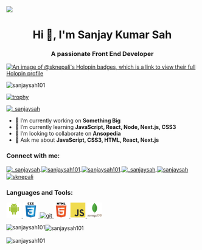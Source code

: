 <div>
  <a href="https://github.com/sanjaysah101">
    <img src="https://www.wingstechsolutions.com/wp-content/uploads/2022/03/full-stack-development.gif" style="width:100vw">
  </a>
</div>

<h1 align="center">Hi 👋, I'm Sanjay Kumar Sah</h1>
<h3 align="center">A passionate Front End Developer</h3>

[![An image of @sknepali's Holopin badges, which is a link to view their full Holopin profile](https://holopin.me/sknepali)](https://holopin.io/@sknepali)

<p align="left">
  <img src="https://komarev.com/ghpvc/?username=sanjaysah101&label=Profile%20views&color=0e75b6&style=flat" alt="sanjaysah101" />
</p>

[![trophy](https://github-profile-trophy.vercel.app/?username=sanjaysah101&theme=onedark)](https://github.com/ryo-ma/github-profile-trophy)

<p align="left">
  <a href="https://twitter.com/_sanjaysah" target="blank">
    <img src="https://img.shields.io/twitter/follow/_sanjaysah?logo=twitter&style=for-the-badge" alt="_sanjaysah" />
  </a>
</p>

- 🔭 I’m currently working on **Something Big**
- 🌱 I’m currently learning **JavaScript, React, Node, Next.js, CSS3**
- 👯 I’m looking to collaborate on **Ansopedia**
- 💬 Ask me about **JavaScript, CSS3, HTML, React, Next.js**

<h3 align="left">Connect with me:</h3>
<p align="left">
  <a href="https://twitter.com/_sanjaysah" target="blank">
    <img align="center" src="https://raw.githubusercontent.com/rahuldkjain/github-profile-readme-generator/master/src/images/icons/Social/twitter.svg" alt="_sanjaysah" height="30" width="40" />
  </a>
  <a href="https://linkedin.com/in/sanjaysah101" target="blank">
    <img align="center" src="https://raw.githubusercontent.com/rahuldkjain/github-profile-readme-generator/master/src/images/icons/Social/linked-in-alt.svg" alt="sanjaysah101" height="30" width="40" />
  </a>
  <a href="https://www.facebook.com/sanjaysah101" target="blank">
    <img align="center" src="https://raw.githubusercontent.com/rahuldkjain/github-profile-readme-generator/master/src/images/icons/Social/facebook.svg" alt="sanjaysah101" height="30" width="40" />
  </a>
  <a href="https://www.hackerrank.com/_sanjaysah" target="blank">
    <img align="center" src="https://raw.githubusercontent.com/rahuldkjain/github-profile-readme-generator/master/src/images/icons/Social/hackerrank.svg" alt="_sanjaysah" height="30" width="40" />
  </a>
  <a href="https://www.hackerearth.com/sanjaysah" target="blank">
    <img align="center" src="https://raw.githubusercontent.com/rahuldkjain/github-profile-readme-generator/master/src/images/icons/Social/hackerearth.svg" alt="sanjaysah" height="30" width="40" />
  </a>
  <a href="https://auth.geeksforgeeks.org/user/sknepali" target="blank">
    <img align="center" src="https://raw.githubusercontent.com/rahuldkjain/github-profile-readme-generator/master/src/images/icons/Social/geeks-for-geeks.svg" alt="sknepali" height="30" width="40" />
  </a>
</p>

<h3 align="left">Languages and Tools:</h3>
<p align="left">
  <a href="https://developer.android.com" target="_blank" rel="noreferrer">
    <img src="https://raw.githubusercontent.com/devicons/devicon/master/icons/android/android-original-wordmark.svg" alt="android" width="40" height="40"/>
  </a>
  <a href="https://www.w3schools.com/css/" target="_blank" rel="noreferrer">
    <img src="https://raw.githubusercontent.com/devicons/devicon/master/icons/css3/css3-original-wordmark.svg" alt="css3" width="40" height="40"/>
  </a>
  <a href="https://git-scm.com/" target="_blank" rel="noreferrer">
    <img src="https://www.vectorlogo.zone/logos/git-scm/git-scm-icon.svg" alt="git" width="40" height="40"/>
  </a>
  <a href="https://www.w3.org/html/" target="_blank" rel="noreferrer">
    <img src="https://raw.githubusercontent.com/devicons/devicon/master/icons/html5/html5-original-wordmark.svg" alt="html5" width="40" height="40"/>
  </a>
  <a href="https://developer.mozilla.org/en-US/docs/Web/JavaScript" target="_blank" rel="noreferrer">
    <img src="https://raw.githubusercontent.com/devicons/devicon/master/icons/javascript/javascript-original.svg" alt="javascript" width="40" height="40"/>
  </a>
  <a href="https://www.mongodb.com/" target="_blank" rel="noreferrer">
    <img src="https://raw.githubusercontent.com/devicons/devicon/master/icons/mongodb/mongodb-original-wordmark.svg" alt="mongodb" width="40" height="40"/>
  </a>
</p>

<p>
  <img align="left" src="https://github-readme-stats.vercel.app/api/top-langs?username=sanjaysah101&show_icons=true&locale=en&layout=compact" alt="sanjaysah101" />
</p>

<p>
  <img align="center" src="https://github-readme-stats.vercel.app/api?username=sanjaysah101&show_icons=true&locale=en" alt="sanjaysah101" />
</p>

<p>
  <img align="center" src="https://github-readme-streak-stats.herokuapp.com/?user=sanjaysah101&" alt="sanjaysah101" />
</p>

